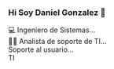 ### Hi Soy Daniel Gonzalez 👋


💻 Ingeniero de Sistemas...
<br>
👨‍💻 Analista de soporte de TI...
<br>
Soporte al usuario...
<br>
TI  
<br>



